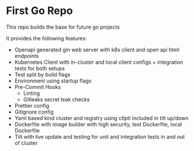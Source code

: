 # First Go Repo
This repo builds the base for future go projects

It provides the following features:
* Openapi generated gin web server with k8s client and open api html endpoints
* Kubernetes Client with in-cluster and local client configs + integration tests for both setups
* Test split by build flags
* Environment using startup flags
* Pre-Commit Hooks
  * Linting
  * Gitleaks secret leak checks
* Prettier config
* Gitignore config
* Yaml based kind cluster and registry using ctlptl included in tilt up/down
* Dockerfile with image builder with high security, test Dockerfile, local Dockerfile
* Tilt with live update and testing for unit and integration tests in and out of cluster


